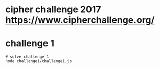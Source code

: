 # cipher challenge 2017 https://www.cipherchallenge.org/
# challenge 1
```
# solve challenge 1
node challenge1/challenge1.js
``` 

